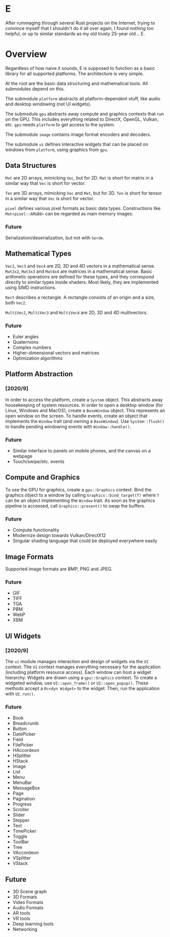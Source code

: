 # E

After rummaging through several Rust projects on the Internet, trying to convince myself that I shouldn't do it all over again, I found nothing too helpful, or up to similar standards as my old trusty 25-year old... E.

# Overview

Regardless of how naive it sounds, E is supposed to function as a basic library for all supported platforms. The architecture is very simple.

At the root are the basic data structuring and mathematical tools. All submodules depend on this.

The submodule `platform` abstracts all platform-dependent stuff, like audio and desktop windowing (not UI widgets).

The submodule `gpu` abstracts away compute and graphics contexts that run on the GPU. This includes everything related to DirectX, OpenGL, Vulkan, etc. `gpu` needs `platform` to get access to the system.

The submodule `image` contains image format encoders and decoders.

The submodule `ui` defines interactive widgets that can be placed on windows from `platform`, using graphics from `gpu`.

## Data Structures

`Mat` are 2D arrays, mimicking `Vec`, but for 2D. `Mat` is short for matrix in a similar way that `Vec` is short for vector.

`Ten` are 3D arrays, mimicking `Vec` and `Mat`, but for 3D. `Ten` is short for tensor in a similar way that `Vec` is short for vector.

`pixel` defines various pixel formats as basic data types. Constructions like `Mat<pixel::ARGB8>` can be regarded as main memory images.

### Future

Serialization/deserialization, but not with `Serde`.

## Mathematical Types

`Vec2`, `Vec3` and `Vec4` are 2D, 3D and 4D vectors in a mathematical sense. `Mat2x2`, `Mat3x3` and `Mat4x4` are matrices in a mathematical sense. Basic arithmetic operations are defined for these types, and they correspond directly to similar types inside shaders. Most likely, they are implemented using SIMD instructions.

`Rect` describes a rectangle. A rectangle consists of an origin and a size, both `Vec2`.

`MultiVec2`, `MultiVec3` and `MultiVec4` are 2D, 3D and 4D multivectors.

### Future

- Euler angles
- Quaternions
- Complex numbers
- Higher-dimensional vectors and matrices
- Optimization algorithms

## Platform Abstraction

### [2020/9]

In order to access the platform, create a `System` object. This abstracts away housekeeping of system resources. In order to open a desktop window (for Linux, Windows and MacOS), create a `BaseWindow` object. This represents an open window on the screen. To handle events, create an object that implements the `Window` trait (and owning a `BaseWindow`). Use `System::flush()` to handle pending windowing events with `Window::handle()`.

### Future

- Similar interface to panels on mobile phones, and the canvas on a webpage
- Touch/swipe/etc. events

## Compute and Graphics

To use the GPU for graphics, create a `gpu::Graphics` context. Bind the graphics object to a window by calling `Graphics::bind_target(T)` where `T` can be an object implementing the `Window` trait. As soon as the graphics pipeline is accessed, call `Graphics::present()` to swap the buffers.

### Future

- Compute functionality
- Modernize design towards Vulkan/DirectX12
- Singular shading language that could be deployed everywhere easily

## Image Formats

Supported image formats are BMP, PNG and JPEG.

### Future

- GIF
- TIFF
- TGA
- PBM
- WebP
- XBM

## UI Widgets

### [2020/9]

The `ui` module manages interaction and design of widgets via the `UI` context. The `UI` context manages everything necessary for the application (including platform resource access). Each window can host a widget hierarchy. Widgets are drawn using a `gpu::Graphics` context. To create a widgeted window, use `UI::open_frame()` or `UI::open_popup()`. These methods accept a `Rc<dyn Widget>` to the widget. Then, run the application with `UI.run()`.

### Future

- Book
- Breadcrumb
- Button
- DatePicker
- Field
- FilePicker
- HAccordeon
- HSplitter
- HStack
- Image
- List
- Menu
- MenuBar
- MessageBox
- Page
- Pagination
- Progress
- Scroller
- Slider
- Stepper
- Text
- TimePicker
- Toggle
- ToolBar
- Tree
- VAccordeon
- VSplitter
- VStack

## Future

- 3D Scene graph
- 3D Formats
- Video Formats
- Audio Formats
- AR tools
- VR tools
- Deep learning tools
- Networking
